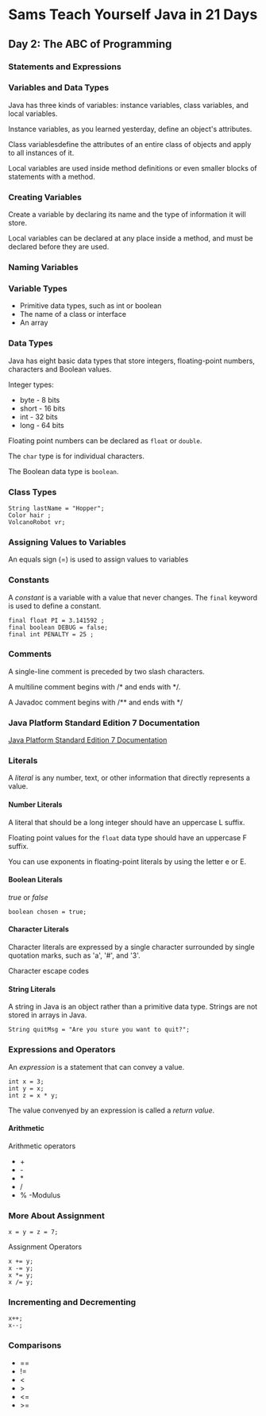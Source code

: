 # Sams Teach Yourself Java in 21 Days

## Day 2: The ABC of Programming

### Statements and Expressions

### Variables and Data Types

Java has three kinds of variables: instance variables, class variables, and local variables.

Instance variables, as you learned yesterday, define an object's attributes.

Class variablesdefine the attributes of an entire class of objects and apply to all instances of it.

Local variables are used inside method definitions or even smaller blocks of statements with a method.

### Creating Variables

Create a variable by declaring its name and the type of information it will store.

Local variables can be declared at any place inside a method, and must be declared before they are used.

### Naming Variables

### Variable Types

* Primitive data types, such as int or boolean
* The name of a class or interface
* An array

### Data Types

Java has eight basic data types that store integers, floating-point numbers, characters and Boolean values.

Integer types:
* byte - 8 bits
* short - 16 bits
* int - 32 bits
* long - 64 bits

Floating point numbers can be declared as `float` or `double`.

The `char` type is for individual characters.

The Boolean data type is `boolean`.

### Class Types

```
String lastName = "Hopper";
Color hair ;
VolcanoRobot vr;
```

### Assigning Values to Variables

An equals sign (=) is used to assign values to variables

### Constants

A *constant* is a variable with a value that never changes.
The `final` keyword is used to define a constant.

```
final float PI = 3.141592 ;
final boolean DEBUG = false;
final int PENALTY = 25 ;
```

### Comments

A single-line comment is preceded by two slash characters.

A multiline comment begins with /* and ends with */.

A Javadoc comment begins with /** and ends with */

### Java Platform Standard Edition 7 Documentation

[Java Platform Standard Edition 7 Documentation](https://docs.oracle.com/javase/7/docs/)

### Literals

A *literal* is any number, text, or other information that directly represents a value.

#### Number Literals

A literal that should be a long integer should have an uppercase L suffix.

Floating point values for the `float` data type should have an uppercase F suffix.

You can use exponents in floating-point literals by using the letter e or E.

#### Boolean Literals

*true* or *false*

```boolean chosen = true;```

#### Character Literals

Character literals are expressed by a single character surrounded by single quotation marks, such as 'a', '#', and '3'.

Character escape codes

#### String Literals

A string in Java is an object rather than a primitive data type.
Strings are not stored in arrays in Java.

`String quitMsg = "Are you sture you want to quit?";`

### Expressions and Operators

An *expression* is a statement that can convey a value.

```
int x = 3;
int y = x;
int z = x * y;
```

The value convenyed by an expression is called a *return value*.

#### Arithmetic

Arithmetic operators
* \+
* \-
* \*
* \/
* \% -Modulus

### More About Assignment

`x = y = z = 7;`

Assignment Operators
```
x += y;
x -= y;
x *= y;
x /= y;
```

### Incrementing and Decrementing

```
x++;
x--;
```

### Comparisons

* ==
* != 
* \<
* \>
* <=
* \>=